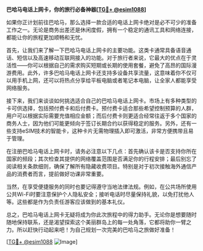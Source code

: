 **巴哈马电话上网卡，你的旅行必备神器[[TG💪+ @esim1088](https://t.me/s/esim1088)]**

如果你正计划前往巴哈马，那么选择一款合适的电话上网卡绝对是必不可少的准备工作之一。无论是商务出差还是休闲度假，拥有一个稳定的通讯工具和网络连接，都能让你的旅程更加顺畅和无忧。

首先，让我们来了解一下巴哈马电话上网卡的主要功能。这类卡通常具备语音通话、短信以及高速移动互联网接入的功能。对于旅行者来说，它最大的优点在于灵活性——你可以根据自己的需求购买短期或长期的使用套餐，避免了高昂的国际漫游费用。此外，许多巴哈马电话上网卡还支持多设备共享流量，这意味着你不仅可以用手机上网，还可以将热点分享给平板电脑或者笔记本电脑，让全家人都能享受网络服务。

接下来，我们来谈谈如何挑选适合自己的巴哈马电话上网卡。市场上有多种类型的卡可供选择，包括预付费卡和后付费卡。预付费卡适合那些希望控制预算的人群，用户可以根据实际需要充值相应金额；而后付费卡则更适合经常往返于多个国家的商务人士，因为他们可能更倾向于签订长期合约以获得稳定的服务。另外，还有一些支持eSIM技术的智能卡，这种卡片无需物理插入即可激活，非常方便携带且易于管理。

在注册巴哈马电话上网卡时，请务必注意以下几点：首先确认该卡是否支持你所在国家的频段；其次检查其提供的网络覆盖范围是否满足你的行程安排；最后别忘了阅读相关条款细则，确保了解所有隐藏收费项目。特别是对于初次接触海外通信产品的消费者而言，提前做好功课非常重要。

当然，在享受便捷服务的同时也要记得遵守当地法律法规。例如，在公共场所使用公共Wi-Fi时要注意保护个人隐私安全；接听电话时尽量保持礼貌，以免打扰他人等。这些都是作为负责任游客应该做到的基本礼仪。

总之，巴哈马电话上网卡无疑将成为你此次旅程中的得力助手。无论你是想要随时随地保持联系，还是渴望探索这个美丽群岛上的每一处角落，它都将助你一臂之力。所以赶快行动起来吧！为自己规划一次完美的巴哈马之旅做好准备！

[[TG💪+ @esim1088](https://t.me/s/esim1088) ![Image](https://i.postimg.cc/4NQfJmqS/Snipaste-2025-05-13-00-14-12.png)]